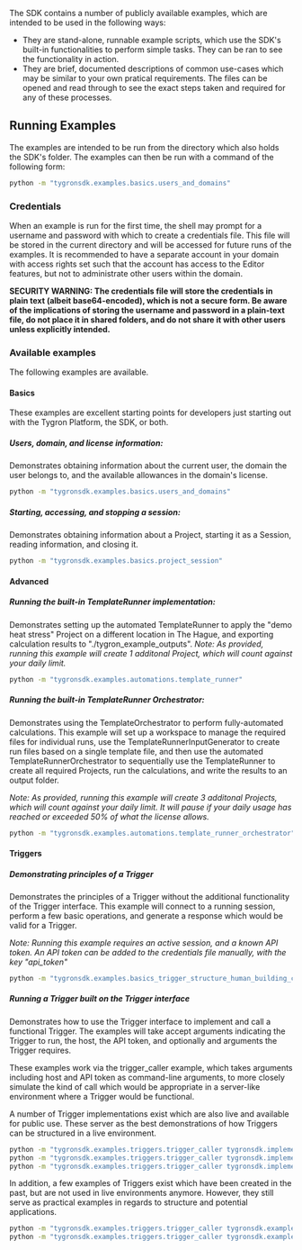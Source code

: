 The SDK contains a number of publicly available examples, which are intended to be used in the following ways:
* They are stand-alone, runnable example scripts, which use the SDK's built-in functionalities to perform simple tasks. They can be ran to see the functionality in action.
* They are brief, documented descriptions of common use-cases which may be similar to your own pratical requirements. The files can be opened and read through to see the exact steps taken and required for any of these processes.

## Running Examples
The examples are intended to be run from the directory which also holds the SDK's folder. The examples can then be run with a command of the following form:

```bash
python -m "tygronsdk.examples.basics.users_and_domains"
```

### Credentials
When an example is run for the first time, the shell may prompt for a username and password with which to create a credentials file. This file will be stored in the current directory and will be accessed for future runs of the examples. It is recommended to have a separate account in your domain with access rights set such that the account has access to the Editor features, but not to administrate other users within the domain.

**SECURITY WARNING: The credentials file will store the credentials in plain text (albeit base64-encoded), which is not a secure form. Be aware of the implications of storing the username and password in a plain-text file, do not place it in shared folders, and do not share it with other users unless explicitly intended.**

### Available examples
The following examples are available.

#### Basics
These examples are excellent starting points for developers just starting out with the Tygron Platform, the SDK, or both.

##### Users, domain, and license information:
Demonstrates obtaining information about the current user, the domain the user belongs to, and the available allowances in the domain's license.

```bash
python -m "tygronsdk.examples.basics.users_and_domains"
```

##### Starting, accessing, and stopping a session:
Demonstrates obtaining information about a Project, starting it as a Session, reading information, and closing it.
```bash
python -m "tygronsdk.examples.basics.project_session"
```

#### Advanced

##### Running the built-in TemplateRunner implementation:
Demonstrates setting up the automated TemplateRunner to apply the "demo heat stress" Project on a different location in The Hague, and exporting calculation results to "./tygron_example_outputs".
*Note: As provided, running this example will create 1 additonal Project, which will count against your daily limit.*
```bash
python -m "tygronsdk.examples.automations.template_runner"
```

##### Running the built-in TemplateRunner Orchestrator:
Demonstrates using the TemplateOrchestrator to perform fully-automated calculations. This example will set up a workspace to manage the required files for individual runs, use the TemplateRunnerInputGenerator to create run files based on a single template file, and then use the automated TemplateRunnerOrchestrator to sequentially use the TemplateRunner to create all required Projects, run the calculations, and write the results to an output folder.

*Note: As provided, running this example will create 3 additonal Projects, which will count against your daily limit. It will pause if your daily usage has reached or exceeded 50% of what the license allows.*
```bash
python -m "tygronsdk.examples.automations.template_runner_orchestrator"
```

#### Triggers

##### Demonstrating principles of a Trigger
Demonstrates the principles of a Trigger without the additional functionality of the Trigger interface. This example will connect to a running session, perform a few basic operations, and generate a response which would be valid for a Trigger.

*Note: Running this example requires an active session, and a known API token. An API token can be added to the credentials file manually, with the key "api_token"*
```bash
python -m "tygronsdk.examples.basics_trigger_structure_human_building_counter"
```

##### Running a Trigger built on the Trigger interface
Demonstrates how to use the Trigger interface to implement and call a functional Trigger. The examples will take accept arguments indicating the Trigger to run, the host, the API token, and optionally and arguments the Trigger requires.

These examples work via the trigger_caller example, which takes arguments including host and API token as command-line arguments, to more closely simulate the kind of call which would be appropriate in a server-like environment where a Trigger would be functional.

A number of Trigger implementations exist which are also live and available for public use. These server as the best demonstrations of how Triggers can be structured in a live environment.

```bash
python -m "tygronsdk.examples.triggers.trigger_caller tygronsdk.implementations.triggers.trigger_generate_sewer_areas engine.tygron.com 14654848IaBWfOYqGxd2BhSimG8d0S30"
python -m "tygronsdk.examples.triggers.trigger_caller tygronsdk.implementations.triggers.trigger_geotiff_from_geoshare engine.tygron.com 14654848IaBWfOYqGxd2BhSimG8d0S30 {\"bbp-value\":\"tygron/testfiles/bbp-zero.tiff\"}"
python -m "tygronsdk.examples.triggers.trigger_caller tygronsdk.implementations.triggers.trigger_overlay_active_by_parent engine.tygron.com 14654848IaBWfOYqGxd2BhSimG8d0S30"
```

In addition, a few examples of Triggers exist which have been created in the past, but are not used in live environments anymore. However, they still serve as practical examples in regards to structure and potential applications.

```bash
python -m "tygronsdk.examples.triggers.trigger_caller tygronsdk.examples.triggers.trigger_implementation_human_building_counter engine.tygron.com 14654848IaBWfOYqGxd2BhSimG8d0S30"
python -m "tygronsdk.examples.triggers.trigger_caller tygronsdk.examples.triggers.trigger_implementation_geotiff_from_geoshare_via_stream engine.tygron.com 14654848IaBWfOYqGxd2BhSimG8d0S30 {\"bbp-value\":\"tygron/testfiles/bbp-zero.tiff\"}"
```